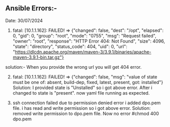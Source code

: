 Ansible Errors:-
--------------
Date: 30/07/2024
1) fatal: [10.1.1.162]: FAILED! => {"changed": false, "dest": "/opt", "elapsed": 0, "gid": 0, "group": "root", "mode": "0755", "msg": "Request failed", "owner": "root", "response": "HTTP Error 404: Not Found", "size": 4096, "state": "directory", "status_code": 404, "uid": 0, "url": "https://dlcdn.apache.org/maven/maven-3/3.9.1/binaries/apache-maven-3.9.1-bin.tar.gz"}

solution:- When you provide the wrong url you will get 404 error.

2) fatal: [10.1.1.162]: FAILED! => {"changed": false, "msg": "value of state must be one of: absent, build-dep, fixed, latest, present, got: installed"}
Solution: I provided state is "Unstalled" so i got above error. After i changed to state is "present". now yaml file running as expected.

3) ssh connection failed due to permission denied error
   i added dpo.pem file. i has read and write permission so i got above error. 
   Solution: removed write permission to dpo.pem file. Now no error
   #chmod 400 dpo.pem

   